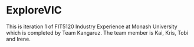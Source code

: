 # ExploreVIC
This is iteration 1 of  FIT5120 Industry Experience at Monash University which is completed by Team Kangaruz.
The team member is Kai, Kris, Tobi and Irene.
